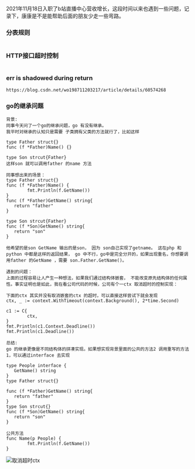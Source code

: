 2021年11月18日入职了b站直播中心营收增长，这段时间以来也遇到一些问题，记录下，康康是不是能帮助后面的朋友少走一些弯路。

### 分表规则

```
```



### HTTP接口超时控制

```
```



###  err is shadowed during return

```
https://blog.csdn.net/wo198711203217/article/details/60574268
```



### go的继承问题

```
背景:
同事今天问了一个go的继承问题，go 有没有继承。
我平时对继承的认知只是需要 子类拥有父类的方法就行了，比如这样

type Father struct{}
func (f *Father)Name() {}

type Son strcut{Father}
这样son 就可以调用father 的name 方法

同事想出来的场景：
type Father struct{}
func (f *Father)Name() {
		fmt.Println(f.GetName())
}
func (f *Father)GetName() string{
   return "father"
}

type Son strcut{Father}
func (f *Son)GetName() string{
   return "son"
}

他希望的是son GetName 输出的是son， 因为 son自己实现了getname。 这在php 和 python 中都是这样的返回结果， go 中不行，go中是完全分开的，如果出现重名，你想要调用father 的GetName ，需要 son.Father.GetName()。

遇到的问题：
上面的过程容易让人产生一种想法，如果我们通过结构体嵌套， 不能改变原先结构体的任何属性。事实证明也是如此，我在看公司代码的时候，公司有个一ctx 取消超时的控制实现：

下面的ctx 其实并没有取消嵌套的ctx 的超时，可以直接这样尝试下就会发现
ctx, _ := context.WithTimeout(context.Background(), 2*time.Second)

c1 := C{
		ctx,
}
fmt.Println(c1.Context.Deadline())
fmt.Println(c1.Deadline())

总结:
go 的继承更像是不同结构体的拼凑实现。如果想实现背景里面的公共的方法2 调用重写的方法1，可以通过interface 去实现

type People interface {
   GetName() string
}
type Father struct{}

func (f *Father)GetName() string{
   return "father"
}
type Son strcut{}
func (f *Son)GetName() string{
   return "son"
}

公共方法
func Name(p People) {
		fmt.Println(f.GetName())
}

```



![取消超时ctx](https://cytuchuang-1256930988.cos.ap-shanghai.myqcloud.com/20220505111026.png)